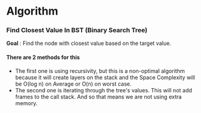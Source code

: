 # Algorithm
### Find Closest Value In BST (Binary Search Tree)

**Goal** : Find the node with closest value based on the target value.

#### There are 2 methods for this
- The first one is using recursivity, but this is a non-optimal algorithm because it will create layers on the stack and the Space Complexity will be O(log n) on Average or O(n) on worst case.
- The second one is iterating through the tree's values. This will not add frames to the call stack. And so that means we are not using extra memory.
